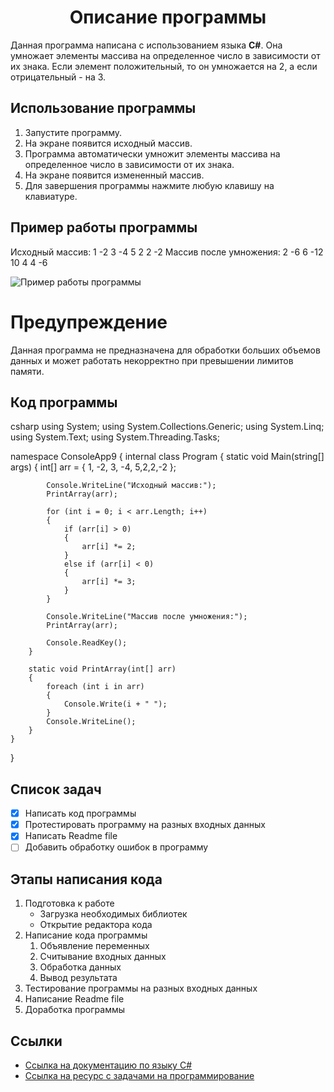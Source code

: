 <h1 align="center">Описание программы </h1>

Данная программа написана с использованием языка **С#**. Она умножает элементы массива на определенное число в зависимости от их знака. Если элемент положительный, то он умножается на 2, а если отрицательный - на 3. 

## Использование программы

1. Запустите программу.
2. На экране появится исходный массив.
3. Программа автоматически умножит элементы массива на определенное число в зависимости от их знака.
4. На экране появится измененный массив.
5. Для завершения программы нажмите любую клавишу на клавиатуре.

## Пример работы программы

Исходный массив:
1 -2 3 -4 5 2 2 -2 
Массив после умножения:
2 -6 6 -12 10 4 4 -6 


![Пример работы программы]()

# Предупреждение

Данная программа не предназначена для обработки больших объемов данных и может работать некорректно при превышении лимитов памяти.

## Код программы

csharp
using System;
using System.Collections.Generic;
using System.Linq;
using System.Text;
using System.Threading.Tasks;

namespace ConsoleApp9
{
    internal class Program
    {
        static void Main(string[] args)
        {
            int[] arr = { 1, -2, 3, -4, 5,2,2,-2 };

            Console.WriteLine("Исходный массив:");
            PrintArray(arr);

            for (int i = 0; i < arr.Length; i++)
            {
                if (arr[i] > 0)
                {
                    arr[i] *= 2;
                }
                else if (arr[i] < 0)
                {
                    arr[i] *= 3;
                }
            }

            Console.WriteLine("Массив после умножения:");
            PrintArray(arr);

            Console.ReadKey();
        }

        static void PrintArray(int[] arr)
        {
            foreach (int i in arr)
            {
                Console.Write(i + " ");
            }
            Console.WriteLine();
        }
    }
}



## Список задач

- [x] Написать код программы
- [x] Протестировать программу на разных входных данных
- [x] Написать Readme file
- [ ] Добавить обработку ошибок в программу

## Этапы написания кода

1. Подготовка к работе
   - Загрузка необходимых библиотек
   - Открытие редактора кода
2. Написание кода программы
   1. Объявление переменных
   2. Считывание входных данных
   3. Обработка данных
   4. Вывод результата
3. Тестирование программы на разных входных данных
4. Написание Readme file
5. Доработка программы

## Ссылки

- [Ссылка на документацию по языку C#](https://docs.microsoft.com/en-us/dotnet/csharp/)
- [Ссылка на ресурс с задачами на программирование](https://www.codewars.com/)
